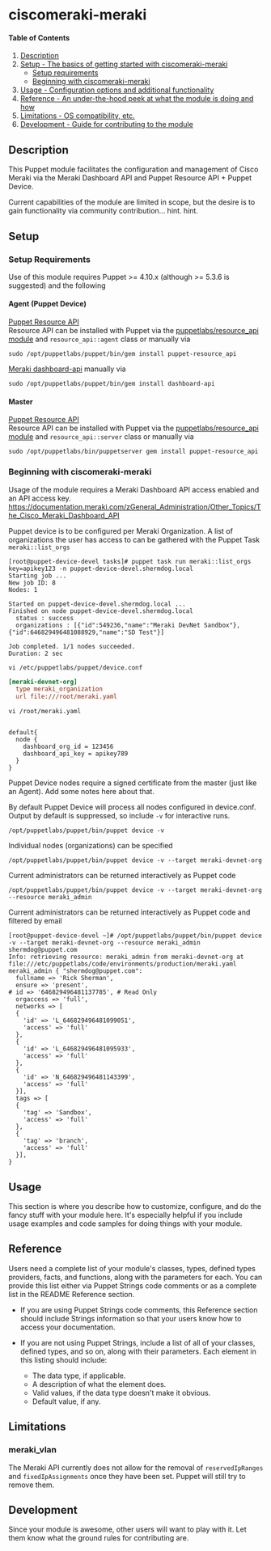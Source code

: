 
# ciscomeraki-meraki

#### Table of Contents

1. [Description](#description)
2. [Setup - The basics of getting started with ciscomeraki-meraki](#setup)
    * [Setup requirements](#setup-requirements)
    * [Beginning with ciscomeraki-meraki](#beginning-with-ciscomeraki-meraki)
3. [Usage - Configuration options and additional functionality](#usage)
4. [Reference - An under-the-hood peek at what the module is doing and how](#reference)
5. [Limitations - OS compatibility, etc.](#limitations)
6. [Development - Guide for contributing to the module](#development)

## Description

This Puppet module facilitates the configuration and management of Cisco Meraki via the Meraki Dashboard API and Puppet Resource API + Puppet Device.

Current capabilities of the module are limited in scope, but the desire is to gain functionality via community contribution... hint. hint.

## Setup

### Setup Requirements

Use of this module requires Puppet >= 4.10.x (although  >= 5.3.6 is suggested) and the following 

#### Agent (Puppet Device)
[Puppet Resource API](https://github.com/puppetlabs/puppet-resource_api)  
Resource API can be installed with Puppet via the [puppetlabs/resource_api module](https://forge.puppet.com/puppetlabs/resource_api) and `resource_api::agent` class or manually via
```shell
sudo /opt/puppetlabs/puppet/bin/gem install puppet-resource_api
```

[Meraki dashboard-api](https://rubygems.org/gems/dashboard-api)
manually via
```shell
sudo /opt/puppetlabs/puppet/bin/gem install dashboard-api
```

#### Master
[Puppet Resource API](https://github.com/puppetlabs/puppet-resource_api)  
Resource API can be installed with Puppet via the [puppetlabs/resource_api module](https://forge.puppet.com/puppetlabs/resource_api) and `resource_api::server` class or manually via
```shell
sudo /opt/puppetlabs/bin/puppetserver gem install puppet-resource_api
```

### Beginning with ciscomeraki-meraki

Usage of the module requires a Meraki Dashboard API access enabled and an API access key.  https://documentation.meraki.com/zGeneral_Administration/Other_Topics/The_Cisco_Meraki_Dashboard_API

Puppet device is to be configured per Meraki Organization.  A list of organizations the user has access to can be gathered with the Puppet Task `meraki::list_orgs`

```
[root@puppet-device-devel tasks]# puppet task run meraki::list_orgs key=apikey123 -n puppet-device-devel.shermdog.local
Starting job ...
New job ID: 8
Nodes: 1

Started on puppet-device-devel.shermdog.local ...
Finished on node puppet-device-devel.shermdog.local
  status : success
  organizations : [{"id":549236,"name":"Meraki DevNet Sandbox"},{"id":646829496481088929,"name":"SD Test"}]

Job completed. 1/1 nodes succeeded.
Duration: 2 sec

```


`vi /etc/puppetlabs/puppet/device.conf`
```INI
[meraki-devnet-org]
  type meraki_organization
  url file:///root/meraki.yaml
```
`vi /root/meraki.yaml`
```

default{
  node {
    dashboard_org_id = 123456
    dashboard_api_key = apikey789
  }
}

```

Puppet Device nodes require a signed certificate from the master (just like an Agent).  Add some notes here about that.

By default Puppet Device will process all nodes configured in device.conf.  Output by default is suppressed, so include `-v` for interactive runs.
```shell
/opt/puppetlabs/puppet/bin/puppet device -v
```

Individual nodes (organizations) can be specified
```shell
/opt/puppetlabs/puppet/bin/puppet device -v --target meraki-devnet-org
```

Current administrators can be returned interactively as Puppet code
```shell
/opt/puppetlabs/puppet/bin/puppet device -v --target meraki-devnet-org --resource meraki_admin
```

Current administrators can be returned interactively as Puppet code and filtered by email
```shell
[root@puppet-device-devel ~]# /opt/puppetlabs/puppet/bin/puppet device -v --target meraki-devnet-org --resource meraki_admin shermdog@puppet.com
Info: retrieving resource: meraki_admin from meraki-devnet-org at file:///etc/puppetlabs/code/environments/production/meraki.yaml
meraki_admin { "shermdog@puppet.com": 
  fullname => 'Rick Sherman',
  ensure => 'present',
# id => '646829496481137785', # Read Only
  orgaccess => 'full',
  networks => [
  {
    'id' => 'L_646829496481099051',
    'access' => 'full'
  },
  {
    'id' => 'L_646829496481095933',
    'access' => 'full'
  },
  {
    'id' => 'N_646829496481143399',
    'access' => 'full'
  }],
  tags => [
  {
    'tag' => 'Sandbox',
    'access' => 'full'
  },
  {
    'tag' => 'branch',
    'access' => 'full'
  }],
}
```

## Usage

This section is where you describe how to customize, configure, and do the fancy stuff with your module here. It's especially helpful if you include usage examples and code samples for doing things with your module.

## Reference

Users need a complete list of your module's classes, types, defined types providers, facts, and functions, along with the parameters for each. You can provide this list either via Puppet Strings code comments or as a complete list in the README Reference section.

* If you are using Puppet Strings code comments, this Reference section should include Strings information so that your users know how to access your documentation.

* If you are not using Puppet Strings, include a list of all of your classes, defined types, and so on, along with their parameters. Each element in this listing should include:

  * The data type, if applicable.
  * A description of what the element does.
  * Valid values, if the data type doesn't make it obvious.
  * Default value, if any.

## Limitations

### meraki_vlan
The Meraki API currently does not allow for the removal of `reservedIpRanges` and `fixedIpAssignments` once they have been set.  Puppet will still try to remove them.

## Development

Since your module is awesome, other users will want to play with it. Let them know what the ground rules for contributing are.
